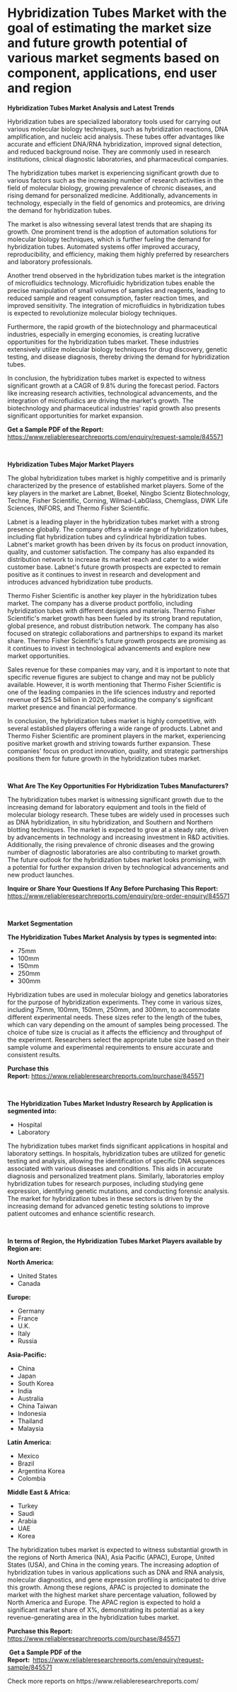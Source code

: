 <p><h1>Hybridization Tubes Market with the goal of estimating the market size and future growth potential of various market segments based on component, applications, end user and region</h1></p><p><strong>Hybridization Tubes Market Analysis and Latest Trends</strong></p>
<p><p>Hybridization tubes are specialized laboratory tools used for carrying out various molecular biology techniques, such as hybridization reactions, DNA amplification, and nucleic acid analysis. These tubes offer advantages like accurate and efficient DNA/RNA hybridization, improved signal detection, and reduced background noise. They are commonly used in research institutions, clinical diagnostic laboratories, and pharmaceutical companies.</p><p>The hybridization tubes market is experiencing significant growth due to various factors such as the increasing number of research activities in the field of molecular biology, growing prevalence of chronic diseases, and rising demand for personalized medicine. Additionally, advancements in technology, especially in the field of genomics and proteomics, are driving the demand for hybridization tubes.</p><p>The market is also witnessing several latest trends that are shaping its growth. One prominent trend is the adoption of automation solutions for molecular biology techniques, which is further fueling the demand for hybridization tubes. Automated systems offer improved accuracy, reproducibility, and efficiency, making them highly preferred by researchers and laboratory professionals.</p><p>Another trend observed in the hybridization tubes market is the integration of microfluidics technology. Microfluidic hybridization tubes enable the precise manipulation of small volumes of samples and reagents, leading to reduced sample and reagent consumption, faster reaction times, and improved sensitivity. The integration of microfluidics in hybridization tubes is expected to revolutionize molecular biology techniques.</p><p>Furthermore, the rapid growth of the biotechnology and pharmaceutical industries, especially in emerging economies, is creating lucrative opportunities for the hybridization tubes market. These industries extensively utilize molecular biology techniques for drug discovery, genetic testing, and disease diagnosis, thereby driving the demand for hybridization tubes.</p><p>In conclusion, the hybridization tubes market is expected to witness significant growth at a CAGR of 9.8% during the forecast period. Factors like increasing research activities, technological advancements, and the integration of microfluidics are driving the market's growth. The biotechnology and pharmaceutical industries' rapid growth also presents significant opportunities for market expansion.</p></p>
<p><strong>Get a Sample PDF of the Report:&nbsp;</strong> <a href="https://www.reliableresearchreports.com/enquiry/request-sample/845571">https://www.reliableresearchreports.com/enquiry/request-sample/845571</a></p>
<p>&nbsp;</p>
<p><strong>Hybridization Tubes Major Market Players</strong></p>
<p><p>The global hybridization tubes market is highly competitive and is primarily characterized by the presence of established market players. Some of the key players in the market are Labnet, Boekel, Ningbo Scientz Biotechnology, Techne, Fisher Scientific, Corning, Wilmad-LabGlass, Chemglass, DWK Life Sciences, INFORS, and Thermo Fisher Scientific. </p><p>Labnet is a leading player in the hybridization tubes market with a strong presence globally. The company offers a wide range of hybridization tubes, including flat hybridization tubes and cylindrical hybridization tubes. Labnet's market growth has been driven by its focus on product innovation, quality, and customer satisfaction. The company has also expanded its distribution network to increase its market reach and cater to a wider customer base. Labnet's future growth prospects are expected to remain positive as it continues to invest in research and development and introduces advanced hybridization tube products.</p><p>Thermo Fisher Scientific is another key player in the hybridization tubes market. The company has a diverse product portfolio, including hybridization tubes with different designs and materials. Thermo Fisher Scientific's market growth has been fueled by its strong brand reputation, global presence, and robust distribution network. The company has also focused on strategic collaborations and partnerships to expand its market share. Thermo Fisher Scientific's future growth prospects are promising as it continues to invest in technological advancements and explore new market opportunities.</p><p>Sales revenue for these companies may vary, and it is important to note that specific revenue figures are subject to change and may not be publicly available. However, it is worth mentioning that Thermo Fisher Scientific is one of the leading companies in the life sciences industry and reported revenue of $25.54 billion in 2020, indicating the company's significant market presence and financial performance.</p><p>In conclusion, the hybridization tubes market is highly competitive, with several established players offering a wide range of products. Labnet and Thermo Fisher Scientific are prominent players in the market, experiencing positive market growth and striving towards further expansion. These companies' focus on product innovation, quality, and strategic partnerships positions them for future growth in the hybridization tubes market.</p></p>
<p>&nbsp;</p>
<p><strong>What Are The Key Opportunities For Hybridization Tubes Manufacturers?</strong></p>
<p><p>The hybridization tubes market is witnessing significant growth due to the increasing demand for laboratory equipment and tools in the field of molecular biology research. These tubes are widely used in processes such as DNA hybridization, in situ hybridization, and Southern and Northern blotting techniques. The market is expected to grow at a steady rate, driven by advancements in technology and increasing investment in R&D activities. Additionally, the rising prevalence of chronic diseases and the growing number of diagnostic laboratories are also contributing to market growth. The future outlook for the hybridization tubes market looks promising, with a potential for further expansion driven by technological advancements and new product launches.</p></p>
<p><strong>Inquire or Share Your Questions If Any Before Purchasing This Report:</strong> <a href="https://www.reliableresearchreports.com/enquiry/pre-order-enquiry/845571">https://www.reliableresearchreports.com/enquiry/pre-order-enquiry/845571</a></p>
<p>&nbsp;</p>
<p><strong>Market Segmentation</strong></p>
<p><strong>The Hybridization Tubes Market Analysis by types is segmented into:</strong></p>
<p><ul><li>75mm</li><li>100mm</li><li>150mm</li><li>250mm</li><li>300mm</li></ul></p>
<p><p>Hybridization tubes are used in molecular biology and genetics laboratories for the purpose of hybridization experiments. They come in various sizes, including 75mm, 100mm, 150mm, 250mm, and 300mm, to accommodate different experimental needs. These sizes refer to the length of the tubes, which can vary depending on the amount of samples being processed. The choice of tube size is crucial as it affects the efficiency and throughput of the experiment. Researchers select the appropriate tube size based on their sample volume and experimental requirements to ensure accurate and consistent results.</p></p>
<p><strong>Purchase this Report:&nbsp;</strong><a href="https://www.reliableresearchreports.com/purchase/845571">https://www.reliableresearchreports.com/purchase/845571</a></p>
<p>&nbsp;</p>
<p><strong>The Hybridization Tubes Market Industry Research by Application is segmented into:</strong></p>
<p><ul><li>Hospital</li><li>Laboratory</li></ul></p>
<p><p>The hybridization tubes market finds significant applications in hospital and laboratory settings. In hospitals, hybridization tubes are utilized for genetic testing and analysis, allowing the identification of specific DNA sequences associated with various diseases and conditions. This aids in accurate diagnosis and personalized treatment plans. Similarly, laboratories employ hybridization tubes for research purposes, including studying gene expression, identifying genetic mutations, and conducting forensic analysis. The market for hybridization tubes in these sectors is driven by the increasing demand for advanced genetic testing solutions to improve patient outcomes and enhance scientific research.</p></p>
<p>&nbsp;</p>
<p><strong>In terms of Region, the Hybridization Tubes Market Players available by Region are:</strong></p>
<p>
    <p> <strong> North America: </strong>
        <ul>
            <li>United States</li>
            <li>Canada</li>
        </ul>
        </p> 
    <p> <strong> Europe: </strong>
        <ul>
            <li>Germany</li>
            <li>France</li>
            <li>U.K.</li>
            <li>Italy</li>
            <li>Russia</li>
        </ul>
        </p> 
    <p> <strong> Asia-Pacific: </strong>
        <ul>
            <li>China</li>
            <li>Japan</li>
            <li>South Korea</li>
            <li>India</li>
            <li>Australia</li>
            <li>China Taiwan</li>
            <li>Indonesia</li>
            <li>Thailand</li>
            <li>Malaysia</li>
        </ul>
        </p> 
    <p> <strong> Latin America: </strong>
        <ul>
            <li>Mexico</li>
            <li>Brazil</li>
            <li>Argentina Korea</li>
            <li>Colombia</li>
        </ul>
        </p> 
    <p> <strong> Middle East & Africa: </strong>
        <ul>
            <li>Turkey</li>
            <li>Saudi</li>
            <li>Arabia</li>
            <li>UAE</li>
            <li>Korea</li>
        </ul>
    </p>
    </p>
<p><p>The hybridization tubes market is expected to witness substantial growth in the regions of North America (NA), Asia Pacific (APAC), Europe, United States (USA), and China in the coming years. The increasing adoption of hybridization tubes in various applications such as DNA and RNA analysis, molecular diagnostics, and gene expression profiling is anticipated to drive this growth. Among these regions, APAC is projected to dominate the market with the highest market share percentage valuation, followed by North America and Europe. The APAC region is expected to hold a significant market share of X%, demonstrating its potential as a key revenue-generating area in the hybridization tubes market.</p></p>
<p><strong>Purchase this Report: </strong><a href="https://www.reliableresearchreports.com/purchase/845571">https://www.reliableresearchreports.com/purchase/845571</a></p>
<p>&nbsp;<strong>Get a Sample PDF of the Report:&nbsp;&nbsp;</strong><a href="https://www.reliableresearchreports.com/enquiry/request-sample/845571">https://www.reliableresearchreports.com/enquiry/request-sample/845571</a></p>
<p><strong></strong></p>
<p>Check more reports on https://www.reliableresearchreports.com/</p>